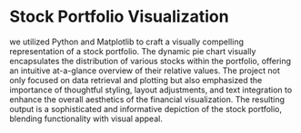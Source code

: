 # Stock Portfolio Visualization

we utilized Python and Matplotlib to craft a visually compelling representation of a stock portfolio. The dynamic pie chart visually encapsulates the distribution of various stocks within the portfolio, offering an intuitive at-a-glance overview of their relative values. The project not only focused on data retrieval and plotting but also emphasized the importance of thoughtful styling, layout adjustments, and text integration to enhance the overall aesthetics of the financial visualization. The resulting output is a sophisticated and informative depiction of the stock portfolio, blending functionality with visual appeal.
